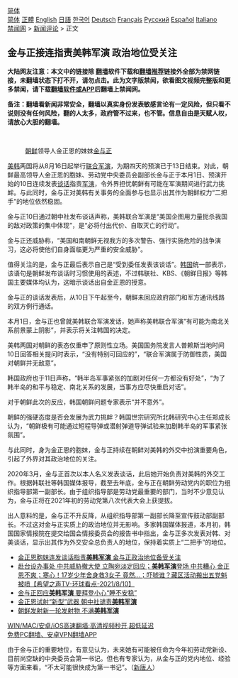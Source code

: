  <!-- 面包屑导航 --> <div class="breadcrumb"><!-- GTranslate: https://gtranslate.io/ -->  <div class="switcher notranslate">  <div class="selected">  <a href="#" onclick="return false;"> 简体</a>  </div>  <div class="option">  <a href="https://www.bannedbook.org" onclick="doGTranslate('zh-CN|zh-CN');jQuery('div.switcher div.selected a').html(jQuery(this).html());return false;" title="简体中文" class="nturl selected"> 简体</a>  <a href="https://www.bannedbook.org/zh-tw/" onclick="doGTranslate('zh-CN|zh-TW');jQuery('div.switcher div.selected a').html(jQuery(this).html());return false;" title="繁體中文" class="nturl"> 正體</a>  <a href="https://www.bannedbook.org/en/" onclick="doGTranslate('zh-CN|en');jQuery('div.switcher div.selected a').html(jQuery(this).html());return false;" title="English" class="nturl"> English</a>  <a href="https://www.bannedbook.org/ja/" onclick="doGTranslate('zh-CN|ja');jQuery('div.switcher div.selected a').html(jQuery(this).html());return false;" title="日本語" class="nturl"> 日語</a>  <a href="https://www.bannedbook.org/ko/" onclick="doGTranslate('zh-CN|ko');jQuery('div.switcher div.selected a').html(jQuery(this).html());return false;" title="한국어" class="nturl"> 한국어</a>  <a href="https://www.bannedbook.org/de/" onclick="doGTranslate('zh-CN|de');jQuery('div.switcher div.selected a').html(jQuery(this).html());return false;" title="Deutsch" class="nturl"> Deutsch</a>  <a href="https://www.bannedbook.org/fr/" onclick="doGTranslate('zh-CN|fr');jQuery('div.switcher div.selected a').html(jQuery(this).html());return false;" title="Français" class="nturl"> Français</a>  <a href="https://www.bannedbook.org/ru/" onclick="doGTranslate('zh-CN|ru');jQuery('div.switcher div.selected a').html(jQuery(this).html());return false;" title="Русский" class="nturl"> Русский</a>  <a href="https://www.bannedbook.org/es/" onclick="doGTranslate('zh-CN|es');jQuery('div.switcher div.selected a').html(jQuery(this).html());return false;" title="Español" class="nturl"> Español</a>  <a href="https://www.bannedbook.org/it/" onclick="doGTranslate('zh-CN|it');jQuery('div.switcher div.selected a').html(jQuery(this).html());return false;" title="Italiano" class="nturl"> Italiano</a>  </div>  </div>      <div class='breadcrumb-sub'><!-- Breadcrumb NavXT 6.3.0 --> <a href="https://www.bannedbook.org/" class="home">禁闻网</a> &gt; <a href="https://www.bannedbook.org/bnews/comments/" class="category">新闻评论</a> &gt; 正文</div></div><h2>金与正接连指责美韩军演 政治地位受关注</h2> <p class="notice"><b>大陆网友注意：本文中的链接除 <a href="https://github.com/bannedbook/fanqiang" >翻墙</a>软件下载和<a href="https://github.com/killgcd/justmysocks/blob/master/README.md">翻墙推荐</a>链接外全部为禁网链接，未翻墙状态下打不开，请勿点击。此为文字版禁闻，欲看图文视频完整版和更多禁闻，请下载<a href="https://github.com/bannedbook/fanqiang">翻墙软件或APP</a>后翻墙上禁闻网。</p><p>备注：翻墙看新闻非常安全，翻墙以真实身份发表敏感言论有一定风险，但只看不说则没有任何风险，翻的人太多，政府管不过来，也不管。信息自由是天赋人权，请放心大胆的翻墙。</b></p>  <div class="entry"> <br /> <figure><a href="https://i1.wp.com/upload-images-bucket-v64rleca837do.s3.eu-west-1.amazonaws.com/wp-content/uploads/2020/08/25200829/EatctCDVAAAhtML.jpeg?fit=1200%2C637&#038;ssl=1" data-caption="朝鲜领导人金正恩的妹妹金与正"></a><figcaption class="wp-caption-text"><a href="https://www.bannedbook.org/bnews/tag/%e6%9c%9d%e9%b2%9c/" class="st_tag internal_tag" rel="tag" title="标签 朝鲜 下的日志">朝鲜</a>领导人金正恩的妹妹<a href="https://www.bannedbook.org/bnews/tag/%e9%87%91%e4%b8%8e%e6%ad%a3/" class="st_tag internal_tag" rel="tag" title="标签 金与正 下的日志">金与正</a></figcaption></figure> <p><a href="https://www.bannedbook.org/bnews/tag/%E7%BE%8E%E9%9F%A9/" class="st_tag internal_tag" rel="tag" title="标签 美韩 下的日志">美韩</a>两国将从8月16日起举行<a href="https://www.bannedbook.org/bnews/tag/%e8%81%94%e5%90%88%e5%86%9b%e6%bc%94/" class="st_tag internal_tag" rel="tag" title="标签 联合军演 下的日志">联合军演</a>，为期四天的预演已于13日结束。对此，朝鲜最高领导人金正恩的胞妹、劳动党中央委员会副部长金与正于本月1日、预演开始的10日连续发表<a href="https://www.bannedbook.org/bnews/tag/%E8%B0%88%E8%AF%9D/" class="st_tag internal_tag" rel="tag" title="标签 谈话 下的日志">谈话</a>指责<a href="https://www.bannedbook.org/bnews/tag/%e5%86%9b%e6%bc%94/" class="st_tag internal_tag" rel="tag" title="标签 军演 下的日志">军演</a>，令外界担忧朝鲜有可能在军演期间进行武力挑衅。与此同时，金与正对美韩有关事务的全面参与也显示出其作为朝鲜权力“二把手”的地位依然稳固。</p> <p>金与正10日通过朝中社发布谈话声称，美韩联合军演是“美国企图用力量扼杀我国的敌对政策的集中体现”，是“必将付出代价、自取灭亡的行动”。</p> <p>金与正还威胁称，“美国和南朝鲜无视我方的多次警告、强行实施危险的战争演习，这必将使他们自身面临更为严重的安全威胁”。</p>  <p>值得关注的是，金与正最后表示自己是“受到委任发表该谈话”。<a href="https://www.bannedbook.org/bnews/tag/%e9%9f%a9%e5%9b%bd/" class="st_tag internal_tag" rel="tag" title="标签 韩国 下的日志">韩国</a>统一部表示，该语句是朝鲜发布谈话时习惯使用的表述，不过韩联社、KBS、《朝鲜日报》等韩国主要媒体均认为，这暗示谈话出自金正恩的授意。</p> <p>金与正的谈话发表后，从10日下午起至今，朝鲜未回应政府部门和军方通讯线路的双方例行通话。</p> <p>本月1日，金与正也曾就美韩联合军演发话，她声称美韩联合军演“有可能为南北关系前景蒙上阴影”，并表示将关注韩国的决定。</p>  <p>美韩两国对朝鲜的表态仅重申了原则性立场。美国国务院发言人普赖斯当地时间10日回答相关提问时表示，“没有特别可回应的”，“联合军演属于防御性质，美国对朝鲜并无敌意”。</p> <p>韩国政府也于11日声称，“韩半岛军事紧张的加剧对任何一方都没有好处”，“为了韩半岛的和平与稳定、南北关系的发展，当事方应尽快重启对话”。</p> <p>对于朝鲜此次的反应，韩国朝鲜问题专家表示“并不意外”。</p>  <p>朝鲜的强硬态度是否会发展为武力挑衅？韩国世宗研究所北韩研究中心主任郑成长认为，“朝鲜极有可能通过短程导弹或潜射弹道导弹试验来加剧韩半岛的军事紧张氛围”。</p> <p>与此同时，身为金正恩的胞妹，金与正持续在朝鲜对美韩的外交中扮演重要角色，引起了外界对其政治地位的关注。</p> <p>2020年3月，金与正首次以本人名义发表谈话，此后她开始负责对美韩的外交工作。根据韩联社等韩国媒体报导，截至去年底，金与正在朝鲜劳动党内的职位为组织指导部第一副部长。由于组织指导部是劳动党最重要的部门，当时不少意见认为，金与正将在2021年初的劳动党第八次代表大会上获提拔。</p>  <p>出人意料的是，金与正不升反降，从组织指导部第一副部长降至宣传鼓动部副部长。不过这对金与正实质上的政治地位并无影响。多家韩国媒体报道，本月初，韩国国家情报院在提交给国会情报委员会的报告书中指出，金与正多次发表对韩、对美谈话，显示出其作为外交安全总负责人的地位，保持着实质上“二把手”的地位。</p> <ul class='op-related-articles' title='相关阅读'> <li><a href='https://www.bannedbook.org/bnews/baitai/20210814/1606107.html' target='_blank'>金正恩胞妹连发谈话指责<b>美韩军演</b> 金与正政治地位备受关注</a></li> <li><a href='https://www.bannedbook.org/bnews/comments/20210811/1604032.html' target='_blank'>赴台设办事处 中共威胁撤大使 立陶宛淡定回应；<b>美韩军演</b>登场 中共糟心 金正恩不爽；寒心！17岁少年舍身救3女子 竟然…；吓唬谁？藏区活动搬出五党魁被喷【希望之声TV-环球看点-2021/8/10】</a></li> <li><a href='https://www.bannedbook.org/bnews/comments/20210317/1506383.html' target='_blank'>金与正回应<b>美韩军演</b> 要拜登小心“睡不安稳”</a></li> <li><a href='https://www.bannedbook.org/bnews/baitai/20190818/1176827.html' target='_blank'>金正恩试射“新型”武器 朝中社谴责<b>美韩军演</b></a></li> <li><a href='https://www.bannedbook.org/bnews/worldnews/20190816/1175780.html' target='_blank'>朝鲜发射新一轮发射物 不满<b>美韩军演</b></a></li> </ul> <p class="texttj"> <a href="https://github.com/bannedbook/fanqiang/wiki/V2ray%E6%9C%BA%E5%9C%BA" target="_blank">WIN/MAC/安卓/iOS高速翻墙:高清视频秒开,超低延迟</a><br/> <a href="https://github.com/bannedbook/fanqiang/wiki/%E7%A6%81%E9%97%BB%E7%BD%91%E5%AE%89%E5%8D%93%E7%BF%BB%E5%A2%99%E6%96%B0%E9%97%BBAPP" target="_blank">免费PC翻墙、安卓VPN翻墙APP</a></p><p>由于金与正的重要地位，有意见认为，未来她有可能被任命为今年初劳动党新设、目前尚空缺的中央委员会第一书记。但也有专家认为，从金与正的党内地位、经验等方面来看，“不太可能很快成为第一书记”。（<span class='wp_keywordlink_affiliate'><a href="https://www.ntdtv.com/" title="新唐人">新唐人</a></span>）</p><a name='sharetosocial'></a>  <div style="margin-bottom:5px;padding-bottom:5px;clear:both"> <div id="archive-pix-1" class="banner-ads"> <!-- AuctionX Display platform tag START --> <div id="26318x728x90x621x_ADSLOT2" clicktrack="%%CLICK_URL_ESC%%"></div> <!-- AuctionX Display platform tag END --> </div> <div id="archive-pix-2" class="banner-ads"> <!-- AuctionX Display platform tag START --> <div id="26315x300x250x621x_ADSLOT2" clicktrack="%%CLICK_URL_ESC%%"></div> <!-- AuctionX Display platform tag END --> </div> </div>  <div id="archive-pix-1" class="banner-ads"> <!-- AuctionX Display platform tag START --> <div id="26318x728x90x621x_ADSLOT3" clicktrack="%%CLICK_URL_ESC%%"></div> <!-- AuctionX Display platform tag END --> </div> </div><!--END ENTRY--> 